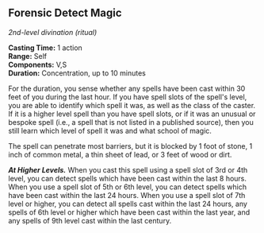 ## Forensic Detect Magic
_2nd-level divination (ritual)_

**Casting Time:** 1 action  
**Range:** Self  
**Components:** V,S  
**Duration:** Concentration, up to 10 minutes

For the duration, you sense whether any spells have been cast within 30 feet of you during the last hour. If you have spell slots of the spell's level, you are able to identify which spell it was, as well as the class of the caster. If it is a higher level spell than you have spell slots, or if it was an unusual or bespoke spell (i.e., a spell that is not listed in a published source), then you still learn which level of spell it was and what school of magic.

The spell can penetrate most barriers, but it is blocked by 1 foot of stone, 1 inch of common metal, a thin sheet of lead, or 3 feet of wood or dirt.

_**At Higher Levels.**_ When you cast this spell using a spell slot of 3rd or 4th level, you can detect spells which have been cast within the last 8 hours. When you use a spell slot of 5th or 6th level, you can detect spells which have been cast within the last 24 hours. When you use a spell slot of 7th level or higher, you can detect all spells cast within the last 24 hours, any spells of 6th level or higher which have been cast within the last year, and any spells of 9th level cast within the last century.

